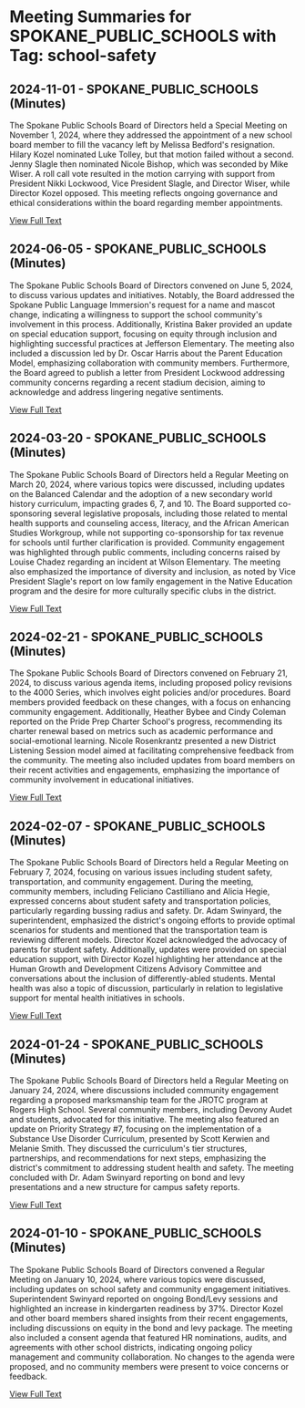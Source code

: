 # Meeting Summaries for SPOKANE_PUBLIC_SCHOOLS with Tag: school-safety

## 2024-11-01 - SPOKANE_PUBLIC_SCHOOLS (Minutes)

The Spokane Public Schools Board of Directors held a Special Meeting on November 1, 2024, where they addressed the appointment of a new school board member to fill the vacancy left by Melissa Bedford's resignation. Hilary Kozel nominated Luke Tolley, but that motion failed without a second. Jenny Slagle then nominated Nicole Bishop, which was seconded by Mike Wiser. A roll call vote resulted in the motion carrying with support from President Nikki Lockwood, Vice President Slagle, and Director Wiser, while Director Kozel opposed. This meeting reflects ongoing governance and ethical considerations within the board regarding member appointments.

[View Full Text](https://raw.githubusercontent.com/VoronoiPerspectives/WashingtonStateSchoolBoardExplorer/refs/heads/main/data/countries/usa/states/wa/counties/spokane/school_boards/spokane_public_schools/2024/2024-11-01-minutes.txt)

## 2024-06-05 - SPOKANE_PUBLIC_SCHOOLS (Minutes)

The Spokane Public Schools Board of Directors convened on June 5, 2024, to discuss various updates and initiatives. Notably, the Board addressed the Spokane Public Language Immersion's request for a name and mascot change, indicating a willingness to support the school community's involvement in this process. Additionally, Kristina Baker provided an update on special education support, focusing on equity through inclusion and highlighting successful practices at Jefferson Elementary. The meeting also included a discussion led by Dr. Oscar Harris about the Parent Education Model, emphasizing collaboration with community members. Furthermore, the Board agreed to publish a letter from President Lockwood addressing community concerns regarding a recent stadium decision, aiming to acknowledge and address lingering negative sentiments.

[View Full Text](https://raw.githubusercontent.com/VoronoiPerspectives/WashingtonStateSchoolBoardExplorer/refs/heads/main/data/countries/usa/states/wa/counties/spokane/school_boards/spokane_public_schools/2024/2024-06-05-minutes.txt)

## 2024-03-20 - SPOKANE_PUBLIC_SCHOOLS (Minutes)

The Spokane Public Schools Board of Directors held a Regular Meeting on March 20, 2024, where various topics were discussed, including updates on the Balanced Calendar and the adoption of a new secondary world history curriculum, impacting grades 6, 7, and 10. The Board supported co-sponsoring several legislative proposals, including those related to mental health supports and counseling access, literacy, and the African American Studies Workgroup, while not supporting co-sponsorship for tax revenue for schools until further clarification is provided. Community engagement was highlighted through public comments, including concerns raised by Louise Chadez regarding an incident at Wilson Elementary. The meeting also emphasized the importance of diversity and inclusion, as noted by Vice President Slagle's report on low family engagement in the Native Education program and the desire for more culturally specific clubs in the district.

[View Full Text](https://raw.githubusercontent.com/VoronoiPerspectives/WashingtonStateSchoolBoardExplorer/refs/heads/main/data/countries/usa/states/wa/counties/spokane/school_boards/spokane_public_schools/2024/2024-03-20-minutes.txt)

## 2024-02-21 - SPOKANE_PUBLIC_SCHOOLS (Minutes)

The Spokane Public Schools Board of Directors convened on February 21, 2024, to discuss various agenda items, including proposed policy revisions to the 4000 Series, which involves eight policies and/or procedures. Board members provided feedback on these changes, with a focus on enhancing community engagement. Additionally, Heather Bybee and Cindy Coleman reported on the Pride Prep Charter School's progress, recommending its charter renewal based on metrics such as academic performance and social-emotional learning. Nicole Rosenkrantz presented a new District Listening Session model aimed at facilitating comprehensive feedback from the community. The meeting also included updates from board members on their recent activities and engagements, emphasizing the importance of community involvement in educational initiatives.

[View Full Text](https://raw.githubusercontent.com/VoronoiPerspectives/WashingtonStateSchoolBoardExplorer/refs/heads/main/data/countries/usa/states/wa/counties/spokane/school_boards/spokane_public_schools/2024/2024-02-21-minutes.txt)

## 2024-02-07 - SPOKANE_PUBLIC_SCHOOLS (Minutes)

The Spokane Public Schools Board of Directors held a Regular Meeting on February 7, 2024, focusing on various issues including student safety, transportation, and community engagement. During the meeting, community members, including Feliciano Castilliano and Alicia Hegie, expressed concerns about student safety and transportation policies, particularly regarding bussing radius and safety. Dr. Adam Swinyard, the superintendent, emphasized the district's ongoing efforts to provide optimal scenarios for students and mentioned that the transportation team is reviewing different models. Director Kozel acknowledged the advocacy of parents for student safety. Additionally, updates were provided on special education support, with Director Kozel highlighting her attendance at the Human Growth and Development Citizens Advisory Committee and conversations about the inclusion of differently-abled students. Mental health was also a topic of discussion, particularly in relation to legislative support for mental health initiatives in schools.

[View Full Text](https://raw.githubusercontent.com/VoronoiPerspectives/WashingtonStateSchoolBoardExplorer/refs/heads/main/data/countries/usa/states/wa/counties/spokane/school_boards/spokane_public_schools/2024/2024-02-07-minutes.txt)

## 2024-01-24 - SPOKANE_PUBLIC_SCHOOLS (Minutes)

The Spokane Public Schools Board of Directors held a Regular Meeting on January 24, 2024, where discussions included community engagement regarding a proposed marksmanship team for the JROTC program at Rogers High School. Several community members, including Devony Audet and students, advocated for this initiative. The meeting also featured an update on Priority Strategy #7, focusing on the implementation of a Substance Use Disorder Curriculum, presented by Scott Kerwien and Melanie Smith. They discussed the curriculum's tier structures, partnerships, and recommendations for next steps, emphasizing the district's commitment to addressing student health and safety. The meeting concluded with Dr. Adam Swinyard reporting on bond and levy presentations and a new structure for campus safety reports.

[View Full Text](https://raw.githubusercontent.com/VoronoiPerspectives/WashingtonStateSchoolBoardExplorer/refs/heads/main/data/countries/usa/states/wa/counties/spokane/school_boards/spokane_public_schools/2024/2024-01-24-minutes.txt)

## 2024-01-10 - SPOKANE_PUBLIC_SCHOOLS (Minutes)

The Spokane Public Schools Board of Directors convened a Regular Meeting on January 10, 2024, where various topics were discussed, including updates on school safety and community engagement initiatives. Superintendent Swinyard reported on ongoing Bond/Levy sessions and highlighted an increase in kindergarten readiness by 37%. Director Kozel and other board members shared insights from their recent engagements, including discussions on equity in the bond and levy package. The meeting also included a consent agenda that featured HR nominations, audits, and agreements with other school districts, indicating ongoing policy management and community collaboration. No changes to the agenda were proposed, and no community members were present to voice concerns or feedback.

[View Full Text](https://raw.githubusercontent.com/VoronoiPerspectives/WashingtonStateSchoolBoardExplorer/refs/heads/main/data/countries/usa/states/wa/counties/spokane/school_boards/spokane_public_schools/2024/2024-01-10-minutes.txt)

